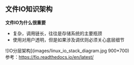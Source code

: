 ## 文件IO知识架构

**文件IO为什么很重要**
- 复杂，调用链长，往往是存储系统的主要瓶颈
- 使用对用户透明，但是如果涉及调优则必须关心底层细节

![IO分层架构](images/linux_io_stack_diagram.jpg 900*700)  
参考：https://fio.readthedocs.io/en/latest/
